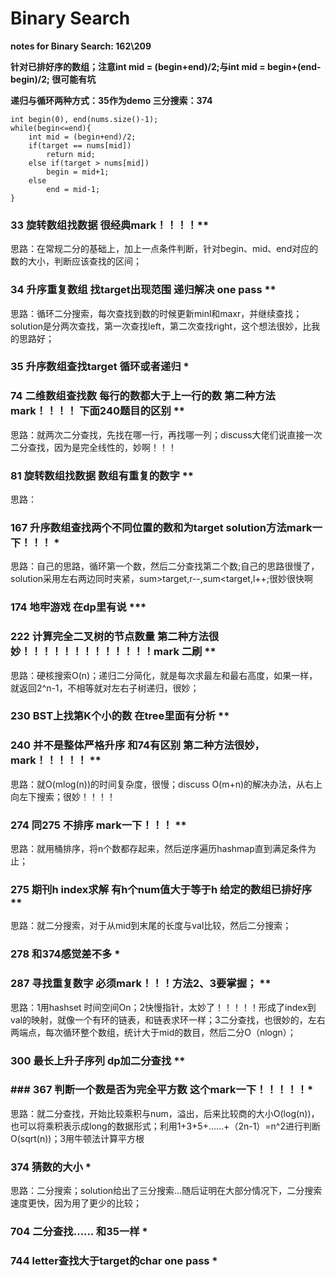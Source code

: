 # Binary Search

**notes for Binary Search: 162\209**

**针对已排好序的数组；注意int mid = (begin+end)/2;与int mid = begin+(end-begin)/2; 很可能有坑**

**递归与循环两种方式：35作为demo 三分搜索：374**

```
int begin(0), end(nums.size()-1);
while(begin<=end){
    int mid = (begin+end)/2;
    if(target == nums[mid])
        return mid;
    else if(target > nums[mid])
        begin = mid+1;
    else
        end = mid-1;
}
```
        
### 33 旋转数组找数据 很经典mark！！！！**

思路：在常规二分的基础上，加上一点条件判断，针对begin、mid、end对应的数的大小，判断应该查找的区间；

### 34 升序重复数组 找target出现范围 递归解决 one pass **

思路：循环二分搜索，每次查找到数的时候更新minl和maxr，并继续查找；solution是分两次查找，第一次查找left，第二次查找right，这个想法很妙，比我的思路好；

### 35 升序数组查找target 循环或者递归 *

### 74 二维数组查找数 每行的数都大于上一行的数 第二种方法mark！！！！ 下面240题目的区别 **

思路：就两次二分查找，先找在哪一行，再找哪一列；discuss大佬们说直接一次二分查找，因为是完全线性的，妙啊！！！

### 81 旋转数组找数据 数组有重复的数字 **
思路：
### 167 升序数组查找两个不同位置的数和为target  solution方法mark一下！！！ *

思路：自己的思路，循环第一个数，然后二分查找第二个数;自己的思路很慢了，solution采用左右两边同时夹紧，sum>target,r--,sum<target,l++;很妙很快啊

### 174 地牢游戏 在dp里有说 ***

### 222 计算完全二叉树的节点数量 第二种方法很妙！！！！！！！！！！！！！mark 二刷 **

思路：硬核搜索O(n)；递归二分简化，就是每次求最左和最右高度，如果一样，就返回2^n-1，不相等就对左右子树递归，很妙；

### 230 BST上找第K个小的数 在tree里面有分析 **

### 240 并不是整体严格升序 和74有区别 第二种方法很妙，mark！！！！！ **

思路：就O(mlog(n))的时间复杂度，很慢；discuss O(m+n)的解决办法，从右上向左下搜索；很妙！！！！

### 274 同275 不排序 mark一下！！！ **

思路：就用桶排序，将n个数都存起来，然后逆序遍历hashmap直到满足条件为止；

### 275 期刊h index求解 有h个num值大于等于h 给定的数组已排好序 **

思路：就二分搜索，对于从mid到末尾的长度与val比较，然后二分搜索；

### 278 和374感觉差不多 *

### 287 寻找重复数字 必须mark！！！方法2、3要掌握； **

思路：1用hashset 时间空间On；2快慢指针，太妙了！！！！！形成了index到val的映射，就像一个有环的链表，和链表求环一样；3二分查找，也很妙的，左右两端点，每次循环整个数组，统计大于mid的数目，然后二分O（nlogn）；

### 300 最长上升子序列 dp加二分查找 **

### ### 367 判断一个数是否为完全平方数 这个mark一下！！！！！*

思路：就二分查找，开始比较乘积与num，溢出，后来比较商的大小O(log(n))，也可以将乘积表示成long的数据形式；利用1+3+5+……+（2n-1）=n^2进行判断O(sqrt(n))；3用牛顿法计算平方根

### 374 猜数的大小 *

思路：二分搜索；solution给出了三分搜索…随后证明在大部分情况下，二分搜索速度更快，因为用了更少的比较；

### 704 二分查找…… 和35一样 *

### 744 letter查找大于target的char one pass *
